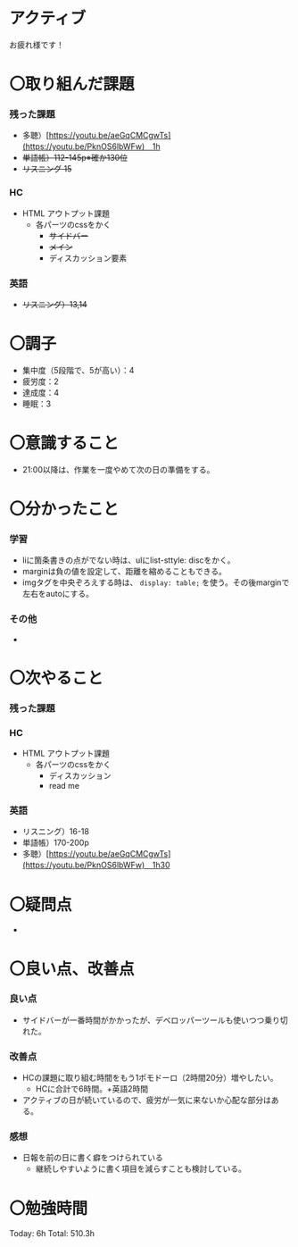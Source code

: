 # アクティブ

お疲れ様です！

# 〇取り組んだ課題

### 残った課題

- 多聴）[https://youtu.be/aeGqCMCgwTs](https://youtu.be/PknOS6lbWFw)　1h
- ~~単語帳）112-145p※確か130位~~
- ~~リスニング 15~~

### HC

- HTML アウトプット課題
    - 各パーツのcssをかく
        - ~~サイドバー~~
        - ~~メイン~~
        - ディスカッション要素

### 英語

- ~~リスニング）13,14~~

# 〇調子

- 集中度（5段階で、5が高い）：4
- 疲労度：2
- 達成度：4
- 睡眠：3

# 〇意識すること

- 21:00以降は、作業を一度やめて次の日の準備をする。

# 〇分かったこと

### 学習

- liに箇条書きの点がでない時は、ulにlist-sttyle: discをかく。
- marginは負の値を設定して、距離を縮めることもできる。
- imgタグを中央ぞろえする時は、 `display: table;` を使う。その後marginで左右をautoにする。

### その他

- 

# 〇次やること

### 残った課題

### HC

- HTML アウトプット課題
    - 各パーツのcssをかく
        - ディスカッション
        - read me

### 英語

- リスニング）16-18
- 単語帳）170-200p
- 多聴）[https://youtu.be/aeGqCMCgwTs](https://youtu.be/PknOS6lbWFw)　1h30

# 〇疑問点

- 

# 〇良い点、改善点

### 良い点

- サイドバーが一番時間がかかったが、デベロッパーツールも使いつつ乗り切れた。

### 改善点

- HCの課題に取り組む時間をもう1ポモドーロ（2時間20分）増やしたい。
    - HCに合計で6時間。+英語2時間
- アクティブの日が続いているので、疲労が一気に来ないか心配な部分はある。
### 感想

- 日報を前の日に書く癖をつけられている
    - 継続しやすいように書く項目を減らすことも検討している。

# 〇勉強時間

Today: 6h Total: 510.3h
